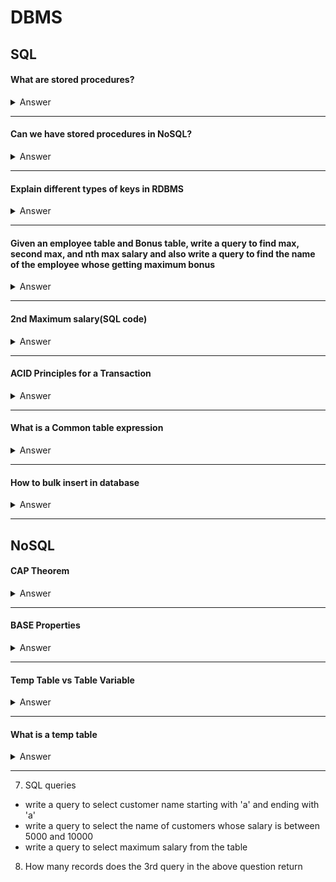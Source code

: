 # DBMS

## SQL

#### What are stored procedures?

<details>
<summary>Answer</summary>
<p>
SQL Store Procedures

A stored procedure is a prepared SQL code that you can save, so the code can be reused over and over again.

So if you have an SQL query that you write over and over again, save it as a stored procedure, and then just call it to execute it.

You can also pass parameters to a stored procedure, so that the stored procedure can act based on the parameter value(s) that is passed.

</p>
</details>

---

#### Can we have stored procedures in NoSQL?

<details>
<summary>Answer</summary>
<p>
NoSQL databases, as a general rule, do not typically support traditional stored procedures in the same way that many relational databases do. Stored procedures are precompiled and stored in a database for execution. They allow you to encapsulate business logic and database operations in a single unit, which can then be executed on demand.

However, some NoSQL databases do offer similar functionality through various mechanisms:

**Serverless Functions or Compute Services:**
Many NoSQL databases offer serverless compute services that allow you to execute custom code in response to database events or on a schedule. For example, AWS Lambda, Azure Functions, or Google Cloud Functions can be used with NoSQL databases to achieve similar goals.

**Triggers and User-Defined Functions:**
Some NoSQL databases provide the ability to define triggers or user-defined functions that are automatically executed when certain events occur in the database.

**MapReduce:**
Some NoSQL databases, especially those in the document and wide-column categories, support MapReduce operations. These allow you to perform distributed data processing and transformation operations, which can be seen as similar to stored procedures in certain scenarios.

**Custom Application Logic:**
In many NoSQL use cases, custom application code handles the business logic that might otherwise be encapsulated in stored procedures.

</p>
</details>

---

#### Explain different types of keys in RDBMS

<details>
<summary>Answer</summary>
<p>

Types of Keys are

- Primary Key
- Foreign Key
- Candidate Key
- Composite Key
- Super Key

**1. Primary Key:**

- It is a unique identified for a record within a table.
- Enforces **entity integrity**
- Every value in Primary Key column must be **unique**
- Primary key **cannot** contain NULL values
- Primary key values should ideally remain constant
- A Primary Key should be minimal, meaning that no subset of its column should also uniquely identify a record (row)

```sql

CREATE TABLE Students (
    StudentID INT PRIMARY KEY,
    FirstName VARCHAR(50),
    LastName VARCHAR(50)
);

```

**2. Foreign Key:**

- A foreign key is a column in a table that refers to the primary key in another table
- It establishes a relationship between the tables
- Enforces **referential integrity**
- Referential Integrity: Values in the foreign key columm must match an existing primary key value in the referenced table
- It can contain **NULL** values. It can be defined as non-null if required
- It should be **consistent**. The referenced value should exist in the referenced table. If a referenced value is deleted or updated, corresponding action on the foreign key can be set using options like **CASCADE** or **SET NULL**

Example

```sql
CREATE TABLE Courses (
    CourseID INT PRIMARY KEY,
    CourseName VARCHAR(100)
);

CREATE TABLE Enrollments (
    EnrollmentID INT PRIMARY KEY,
    StudentID INT,
    CourseID INT,
    FOREIGN KEY (StudentID) REFERENCES Students(StudentID),
    FOREIGN KEY (CourseID) REFERENCES Courses(CourseID)
);

```

**3. Candidate Key**

- A candidate key is a set of one or more columns that can uniquely identify a record within a table.
- Any candidate key can be chosen as the primary key.
- It must satisfy the uniqueness property, i.e., no two records in the table can have the same combination of candidate key values.
- It should be minimal, meaning that removing any column from the candidate key would cause it to lose its uniqueness

```sql

CREATE TABLE Customers (
    CustomerID INT,
    Email VARCHAR(100),
    PhoneNumber VARCHAR(20),
    PRIMARY KEY (CustomerID), /* Primary Key (which was chosen from candidate key)*/
    UNIQUE (Email), /* Candidate Key */
    UNIQUE (PhoneNumber) /* Candidate Key */
);
```

**4. Composite Key**

- A composite key is a primary key that consists of two or more columns.
- It is used when a single column cannot uniquely identify a record, but the combination of multiple columns can.
- (OrderID, ProductID) together form Composite Primary Key
- Combination of values in the composite key columns must be unique
- It can be nullable or non-nullable

Example

```sql
CREATE TABLE Orders (
    OrderID INT, /* composite key */
    ProductID INT, /* composite key */
    OrderDate DATE,
    PRIMARY KEY (OrderID, ProductID)
);

```

**5. Super Key**

- A super key is a set of columns that can uniquely identify a record.
- It may include more columns than necessary to form a minimal candidate key.
- In below example, `BookID` and `(Title, Author)` are super keys

```sql
CREATE TABLE Books (
    BookID INT,
    Title VARCHAR(200),
    Author VARCHAR(100),
    ISBN VARCHAR(20),
    PRIMARY KEY (BookID),
    UNIQUE (Title, Author)
);

```

Note:

- row : tuple, record
- column : attribute, field
- table : relation, entity

</p>
</details>

---

#### Given an employee table and Bonus table, write a query to find max, second max, and nth max salary and also write a query to find the name of the employee whose getting maximum bonus

<details>
<summary>Answer</summary>
<p>

```sql
SELECT * FROM employee
WHERE salary= (SELECT DISTINCT(salary)
FROM employee ORDER BY salary DESC LIMIT n-1,1);
```

</p>
</details>

---

#### 2nd Maximum salary(SQL code)

<details>
<summary>Answer</summary>
<p>

● First method:

```sql
select * from employee
group by salary
order by salary desc limit 1,1;
```

● Second method:

```sql
SELECT name, MAX(salary) AS salary
FROM employee
WHERE salary IN
(SELECT salary FROM employee MINUS SELECT MAX(salary)
FROM employee);
```

● Third method:

```sql
SELECT name, MAX(salary) AS salary
FROM employee
WHERE salary <> (SELECT MAX(salary)
FROM employee);
```

● Fourth Method:

```sql
WITH T AS
(
  SELECT *
  DENSE_RANK() OVER (ORDER BY Salary Desc) AS Rnk
  FROM Employees
)
SELECT Name
FROM T
WHERE Rnk=2;
```

</p>
</details>

---

#### ACID Principles for a Transaction

<details>
<summary>Answer</summary>
<p>
A - Atomicity
C - Consistency
I - Isolation
D - Durability
</p>
</details>

---

#### What is a Common table expression

<details>
<summary>Answer</summary>
<p>
A common table expression, or CTE, is a temporary named result set created from a simple SELECT statement that can be used in a subsequent SELECT statement. Each SQL CTE is like a named query, whose result is stored in a virtual table (a CTE) to be referenced later in the main query
</p>
</details>

---

#### How to bulk insert in database

<details>
<summary>Answer</summary>
<p>

**PostgreSQL**

- Insert Bulk Data in Postgres using INSERT Statement

```sql
INSERT INTO table_name (column_list)
VALUES
(value_list_1),
(value_list_2),
(value_list_3),
...
(value_list_n);
```

- Insert Bulk Data in Postgres using COPY command

```sql
COPY table_name [(column_list)]
FROM 'file_name| file_path'
CSV HEADER;
```

**SQL Server**
The BULK INSERT statement allows you to import a data file into a table or view in SQL Server. The following shows the basic syntax of the BULK INSERT statement:

```sql

BULK INSERT table_name
FROM path_to_file
WITH options;
```

</p>
</details>

---

## NoSQL

#### CAP Theorem

<details>
<summary>Answer</summary>
<p>

</p>
</details>

---

#### BASE Properties

<details>
<summary>Answer</summary>
<p>

</p>
</details>

---

#### Temp Table vs Table Variable

<details>
<summary>Answer</summary>
<p>

|Temp Table| Table Variable|
|||

</p>
</details>

---

#### What is a temp table

<details>
<summary>Answer</summary>
<p>

</p>
</details>

---

7. SQL queries

- write a query to select customer name starting with 'a' and ending with 'a'
- write a query to select the name of customers whose salary is between 5000 and 10000
- write a query to select maximum salary from the table

8. How many records does the 3rd query in the above question return
